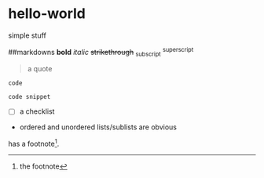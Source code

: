 # hello-world
simple stuff

##markdowns
**bold**
*italic*
~~strikethrough~~
<sub>subscript</sub>
<sup>superscript</sup>
>a quote

`code`

```
code snippet
```

- [ ] a checklist
- ordered and unordered lists/sublists are obvious

has a footnote[^1].
[^1]: the footnote
<!-- this comment is invisible -->
